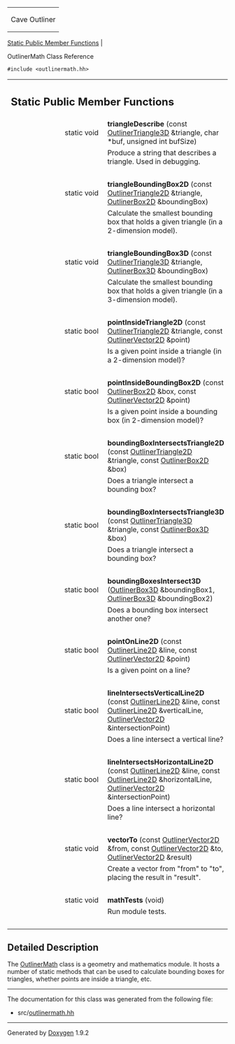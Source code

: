 <table data-cellspacing="0" data-cellpadding="0">
<colgroup>
<col style="width: 100%" />
</colgroup>
<tbody>
<tr class="odd" style="height: 56px;">
<td id="projectalign" style="padding-left: 0.5em"><div id="projectname">
Cave Outliner
</div></td>
</tr>
</tbody>
</table>

[Static Public Member Functions](#pub-static-methods) | 


OutlinerMath Class Reference

`#include <outlinermath.hh>`

<table class="memberdecls">
<colgroup>
<col style="width: 50%" />
<col style="width: 50%" />
</colgroup>
<tbody>
<tr class="odd heading">
<td colspan="2"><h2 id="static-public-member-functions" class="groupheader"><span id="pub-static-methods"></span> Static Public Member Functions</h2></td>
</tr>
<tr class="even memitem:ad3416480394fa1ae3cbe4ad6f72aab0e">
<td style="text-align: right;" class="memItemLeft" data-valign="top"><span id="ad3416480394fa1ae3cbe4ad6f72aab0e"></span> static void </td>
<td class="memItemRight" data-valign="bottom"><strong>triangleDescribe</strong> (const <a href="https://github.com/jariarkko/cave-outliner/blob/master/doc/class_outliner_triangle3_d.md" class="el">OutlinerTriangle3D</a> &amp;triangle, char *buf, unsigned int bufSize)</td>
</tr>
<tr class="odd memdesc:ad3416480394fa1ae3cbe4ad6f72aab0e">
<td class="mdescLeft"> </td>
<td class="mdescRight">Produce a string that describes a triangle. Used in debugging.<br />
</td>
</tr>
<tr class="even separator:ad3416480394fa1ae3cbe4ad6f72aab0e">
<td colspan="2" class="memSeparator"> </td>
</tr>
<tr class="odd memitem:a8414e86cc4a4e168a5926aff75b5de4e">
<td style="text-align: right;" class="memItemLeft" data-valign="top"><span id="a8414e86cc4a4e168a5926aff75b5de4e"></span> static void </td>
<td class="memItemRight" data-valign="bottom"><strong>triangleBoundingBox2D</strong> (const <a href="https://github.com/jariarkko/cave-outliner/blob/master/doc/class_outliner_triangle2_d.md" class="el">OutlinerTriangle2D</a> &amp;triangle, <a href="https://github.com/jariarkko/cave-outliner/blob/master/doc/class_outliner_box2_d.md" class="el">OutlinerBox2D</a> &amp;boundingBox)</td>
</tr>
<tr class="even memdesc:a8414e86cc4a4e168a5926aff75b5de4e">
<td class="mdescLeft"> </td>
<td class="mdescRight">Calculate the smallest bounding box that holds a given triangle (in a 2-dimension model).<br />
</td>
</tr>
<tr class="odd separator:a8414e86cc4a4e168a5926aff75b5de4e">
<td colspan="2" class="memSeparator"> </td>
</tr>
<tr class="even memitem:ab6b2bb0be2acdc2b9fcbdfe8a9cc6bdf">
<td style="text-align: right;" class="memItemLeft" data-valign="top"><span id="ab6b2bb0be2acdc2b9fcbdfe8a9cc6bdf"></span> static void </td>
<td class="memItemRight" data-valign="bottom"><strong>triangleBoundingBox3D</strong> (const <a href="https://github.com/jariarkko/cave-outliner/blob/master/doc/class_outliner_triangle3_d.md" class="el">OutlinerTriangle3D</a> &amp;triangle, <a href="https://github.com/jariarkko/cave-outliner/blob/master/doc/class_outliner_box3_d.md" class="el">OutlinerBox3D</a> &amp;boundingBox)</td>
</tr>
<tr class="odd memdesc:ab6b2bb0be2acdc2b9fcbdfe8a9cc6bdf">
<td class="mdescLeft"> </td>
<td class="mdescRight">Calculate the smallest bounding box that holds a given triangle (in a 3-dimension model).<br />
</td>
</tr>
<tr class="even separator:ab6b2bb0be2acdc2b9fcbdfe8a9cc6bdf">
<td colspan="2" class="memSeparator"> </td>
</tr>
<tr class="odd memitem:a6d0dca3240f2d97ad6d00f7973154e4f">
<td style="text-align: right;" class="memItemLeft" data-valign="top"><span id="a6d0dca3240f2d97ad6d00f7973154e4f"></span> static bool </td>
<td class="memItemRight" data-valign="bottom"><strong>pointInsideTriangle2D</strong> (const <a href="https://github.com/jariarkko/cave-outliner/blob/master/doc/class_outliner_triangle2_d.md" class="el">OutlinerTriangle2D</a> &amp;triangle, const <a href="https://github.com/jariarkko/cave-outliner/blob/master/doc/class_outliner_vector2_d.md" class="el">OutlinerVector2D</a> &amp;point)</td>
</tr>
<tr class="even memdesc:a6d0dca3240f2d97ad6d00f7973154e4f">
<td class="mdescLeft"> </td>
<td class="mdescRight">Is a given point inside a triangle (in a 2-dimension model)?<br />
</td>
</tr>
<tr class="odd separator:a6d0dca3240f2d97ad6d00f7973154e4f">
<td colspan="2" class="memSeparator"> </td>
</tr>
<tr class="even memitem:a256f7ce85590deccd7ccd9c7c0cbfeda">
<td style="text-align: right;" class="memItemLeft" data-valign="top"><span id="a256f7ce85590deccd7ccd9c7c0cbfeda"></span> static bool </td>
<td class="memItemRight" data-valign="bottom"><strong>pointInsideBoundingBox2D</strong> (const <a href="https://github.com/jariarkko/cave-outliner/blob/master/doc/class_outliner_box2_d.md" class="el">OutlinerBox2D</a> &amp;box, const <a href="https://github.com/jariarkko/cave-outliner/blob/master/doc/class_outliner_vector2_d.md" class="el">OutlinerVector2D</a> &amp;point)</td>
</tr>
<tr class="odd memdesc:a256f7ce85590deccd7ccd9c7c0cbfeda">
<td class="mdescLeft"> </td>
<td class="mdescRight">Is a given point inside a bounding box (in 2-dimension model)?<br />
</td>
</tr>
<tr class="even separator:a256f7ce85590deccd7ccd9c7c0cbfeda">
<td colspan="2" class="memSeparator"> </td>
</tr>
<tr class="odd memitem:a6492576cbe435ac0ccdfb3ae1b8a2f70">
<td style="text-align: right;" class="memItemLeft" data-valign="top"><span id="a6492576cbe435ac0ccdfb3ae1b8a2f70"></span> static bool </td>
<td class="memItemRight" data-valign="bottom"><strong>boundingBoxIntersectsTriangle2D</strong> (const <a href="https://github.com/jariarkko/cave-outliner/blob/master/doc/class_outliner_triangle2_d.md" class="el">OutlinerTriangle2D</a> &amp;triangle, const <a href="https://github.com/jariarkko/cave-outliner/blob/master/doc/class_outliner_box2_d.md" class="el">OutlinerBox2D</a> &amp;box)</td>
</tr>
<tr class="even memdesc:a6492576cbe435ac0ccdfb3ae1b8a2f70">
<td class="mdescLeft"> </td>
<td class="mdescRight">Does a triangle intersect a bounding box?<br />
</td>
</tr>
<tr class="odd separator:a6492576cbe435ac0ccdfb3ae1b8a2f70">
<td colspan="2" class="memSeparator"> </td>
</tr>
<tr class="even memitem:aca5779b5b445e27c65887622d3629988">
<td style="text-align: right;" class="memItemLeft" data-valign="top"><span id="aca5779b5b445e27c65887622d3629988"></span> static bool </td>
<td class="memItemRight" data-valign="bottom"><strong>boundingBoxIntersectsTriangle3D</strong> (const <a href="https://github.com/jariarkko/cave-outliner/blob/master/doc/class_outliner_triangle3_d.md" class="el">OutlinerTriangle3D</a> &amp;triangle, const <a href="https://github.com/jariarkko/cave-outliner/blob/master/doc/class_outliner_box3_d.md" class="el">OutlinerBox3D</a> &amp;box)</td>
</tr>
<tr class="odd memdesc:aca5779b5b445e27c65887622d3629988">
<td class="mdescLeft"> </td>
<td class="mdescRight">Does a triangle intersect a bounding box?<br />
</td>
</tr>
<tr class="even separator:aca5779b5b445e27c65887622d3629988">
<td colspan="2" class="memSeparator"> </td>
</tr>
<tr class="odd memitem:a20c993dbecea94a9b4843f3b1c3e3f75">
<td style="text-align: right;" class="memItemLeft" data-valign="top"><span id="a20c993dbecea94a9b4843f3b1c3e3f75"></span> static bool </td>
<td class="memItemRight" data-valign="bottom"><strong>boundingBoxesIntersect3D</strong> (<a href="https://github.com/jariarkko/cave-outliner/blob/master/doc/class_outliner_box3_d.md" class="el">OutlinerBox3D</a> &amp;boundingBox1, <a href="https://github.com/jariarkko/cave-outliner/blob/master/doc/class_outliner_box3_d.md" class="el">OutlinerBox3D</a> &amp;boundingBox2)</td>
</tr>
<tr class="even memdesc:a20c993dbecea94a9b4843f3b1c3e3f75">
<td class="mdescLeft"> </td>
<td class="mdescRight">Does a bounding box intersect another one?<br />
</td>
</tr>
<tr class="odd separator:a20c993dbecea94a9b4843f3b1c3e3f75">
<td colspan="2" class="memSeparator"> </td>
</tr>
<tr class="even memitem:aa959a9730dc1dd2ce9ddd1a96ade17e6">
<td style="text-align: right;" class="memItemLeft" data-valign="top"><span id="aa959a9730dc1dd2ce9ddd1a96ade17e6"></span> static bool </td>
<td class="memItemRight" data-valign="bottom"><strong>pointOnLine2D</strong> (const <a href="https://github.com/jariarkko/cave-outliner/blob/master/doc/class_outliner_line2_d.md" class="el">OutlinerLine2D</a> &amp;line, const <a href="https://github.com/jariarkko/cave-outliner/blob/master/doc/class_outliner_vector2_d.md" class="el">OutlinerVector2D</a> &amp;point)</td>
</tr>
<tr class="odd memdesc:aa959a9730dc1dd2ce9ddd1a96ade17e6">
<td class="mdescLeft"> </td>
<td class="mdescRight">Is a given point on a line?<br />
</td>
</tr>
<tr class="even separator:aa959a9730dc1dd2ce9ddd1a96ade17e6">
<td colspan="2" class="memSeparator"> </td>
</tr>
<tr class="odd memitem:af0de49f0522dbb81256ec793265ca789">
<td style="text-align: right;" class="memItemLeft" data-valign="top"><span id="af0de49f0522dbb81256ec793265ca789"></span> static bool </td>
<td class="memItemRight" data-valign="bottom"><strong>lineIntersectsVerticalLine2D</strong> (const <a href="https://github.com/jariarkko/cave-outliner/blob/master/doc/class_outliner_line2_d.md" class="el">OutlinerLine2D</a> &amp;line, const <a href="https://github.com/jariarkko/cave-outliner/blob/master/doc/class_outliner_line2_d.md" class="el">OutlinerLine2D</a> &amp;verticalLine, <a href="https://github.com/jariarkko/cave-outliner/blob/master/doc/class_outliner_vector2_d.md" class="el">OutlinerVector2D</a> &amp;intersectionPoint)</td>
</tr>
<tr class="even memdesc:af0de49f0522dbb81256ec793265ca789">
<td class="mdescLeft"> </td>
<td class="mdescRight">Does a line intersect a vertical line?<br />
</td>
</tr>
<tr class="odd separator:af0de49f0522dbb81256ec793265ca789">
<td colspan="2" class="memSeparator"> </td>
</tr>
<tr class="even memitem:a96b2eae2b356b7d39cf01cac5ac38bc4">
<td style="text-align: right;" class="memItemLeft" data-valign="top"><span id="a96b2eae2b356b7d39cf01cac5ac38bc4"></span> static bool </td>
<td class="memItemRight" data-valign="bottom"><strong>lineIntersectsHorizontalLine2D</strong> (const <a href="https://github.com/jariarkko/cave-outliner/blob/master/doc/class_outliner_line2_d.md" class="el">OutlinerLine2D</a> &amp;line, const <a href="https://github.com/jariarkko/cave-outliner/blob/master/doc/class_outliner_line2_d.md" class="el">OutlinerLine2D</a> &amp;horizontalLine, <a href="https://github.com/jariarkko/cave-outliner/blob/master/doc/class_outliner_vector2_d.md" class="el">OutlinerVector2D</a> &amp;intersectionPoint)</td>
</tr>
<tr class="odd memdesc:a96b2eae2b356b7d39cf01cac5ac38bc4">
<td class="mdescLeft"> </td>
<td class="mdescRight">Does a line intersect a horizontal line?<br />
</td>
</tr>
<tr class="even separator:a96b2eae2b356b7d39cf01cac5ac38bc4">
<td colspan="2" class="memSeparator"> </td>
</tr>
<tr class="odd memitem:abe22bf1a1c72aa49f55ac20ff8d71874">
<td style="text-align: right;" class="memItemLeft" data-valign="top"><span id="abe22bf1a1c72aa49f55ac20ff8d71874"></span> static void </td>
<td class="memItemRight" data-valign="bottom"><strong>vectorTo</strong> (const <a href="https://github.com/jariarkko/cave-outliner/blob/master/doc/class_outliner_vector2_d.md" class="el">OutlinerVector2D</a> &amp;from, const <a href="https://github.com/jariarkko/cave-outliner/blob/master/doc/class_outliner_vector2_d.md" class="el">OutlinerVector2D</a> &amp;to, <a href="https://github.com/jariarkko/cave-outliner/blob/master/doc/class_outliner_vector2_d.md" class="el">OutlinerVector2D</a> &amp;result)</td>
</tr>
<tr class="even memdesc:abe22bf1a1c72aa49f55ac20ff8d71874">
<td class="mdescLeft"> </td>
<td class="mdescRight">Create a vector from "from" to "to", placing the result in "result".<br />
</td>
</tr>
<tr class="odd separator:abe22bf1a1c72aa49f55ac20ff8d71874">
<td colspan="2" class="memSeparator"> </td>
</tr>
<tr class="even memitem:a4d656c09cf20006dac2cf7ca673e317b">
<td style="text-align: right;" class="memItemLeft" data-valign="top"><span id="a4d656c09cf20006dac2cf7ca673e317b"></span> static void </td>
<td class="memItemRight" data-valign="bottom"><strong>mathTests</strong> (void)</td>
</tr>
<tr class="odd memdesc:a4d656c09cf20006dac2cf7ca673e317b">
<td class="mdescLeft"> </td>
<td class="mdescRight">Run module tests.<br />
</td>
</tr>
<tr class="even separator:a4d656c09cf20006dac2cf7ca673e317b">
<td colspan="2" class="memSeparator"> </td>
</tr>
</tbody>
</table>

<span id="details"></span>

## Detailed Description

The <a href="https://github.com/jariarkko/cave-outliner/blob/master/doc/class_outliner_math.md" class="el">OutlinerMath</a> class
is a geometry and mathematics module. It hosts a number of static
methods that can be used to calculate bounding boxes for triangles,
whether points are inside a triangle, etc.

------------------------------------------------------------------------

The documentation for this class was generated from the following file:

-   src/<a href="outlinermath_8hh_source.md" class="el">outlinermath.hh</a>

------------------------------------------------------------------------

<span class="small">Generated
by [Doxygen](https://www.doxygen.org/index.md)
1.9.2</span>
